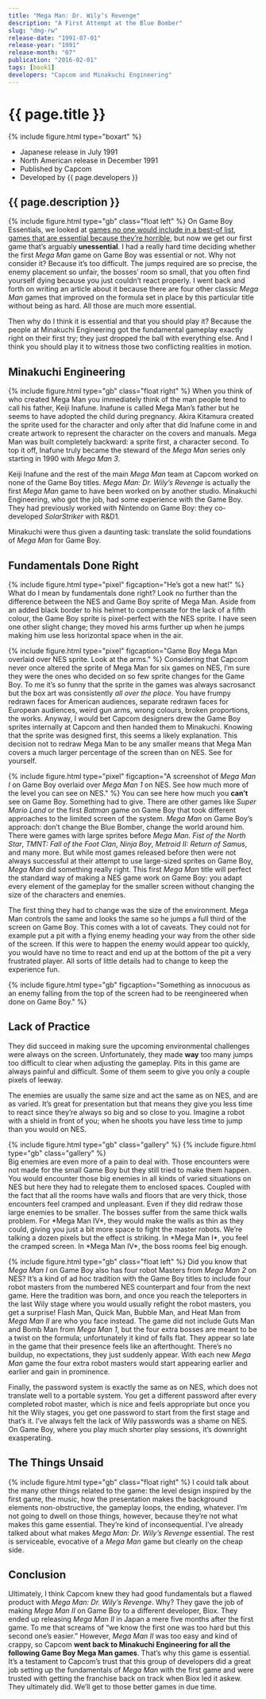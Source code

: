 ```yaml
---
title: "Mega Man: Dr. Wily’s Revenge"
description: "A First Attempt at the Blue Bomber"
slug: "dmg-rw"
release-date: "1991-07-01"
release-year: "1991"
release-month: "07"
publication: "2016-02-01"
tags: [book1]
developers: "Capcom and Minakuchi Engineering"
---
```

# {{ page.title }}
{% include figure.html type="boxart" %}
- Japanese release in July 1991
- North American release in December 1991
- Published by Capcom
- Developed by {{ page.developers }}

## {{ page.description }}

{% include figure.html type="gb" class="float left" %}
On Game Boy Essentials, we looked at [games no one would include in a best-of list](/articles/cgb-auhe), [games that are essential because they’re horrible](/articles/dmg-yt), but now we get our first game that’s arguably **unessential**. I had a really hard time deciding whether the first *Mega Man* game on Game Boy was essential or not. Why not consider it? Because it’s too difficult. The jumps required are so precise, the enemy placement so unfair, the bosses’ room so small, that you often find yourself dying because you just couldn’t react properly. I went back and forth on writing an article about it because there are four other classic *Mega Man* games that improved on the formula set in place by this particular title without being as hard. All those are much more essential.

Then why do I think it is essential and that you should play it? Because the people at Minakuchi Engineering got the fundamental gameplay exactly right on their first try; they just dropped the ball with everything else. And I think you should play it to witness those two conflicting realities in motion.

## Minakuchi Engineering

{% include figure.html type="gb" class="float right" %}
When you think of who created Mega Man you immediately think of the man people tend to call his father, Keiji Inafune. Inafune is called Mega Man’s father but he seems to have adopted the child during pregnancy. Akira Kitamura created the sprite used for the character and only after that did Inafune come in and create artwork to represent the character on the covers and manuals. Mega Man was built completely backward: a sprite first, a character second. To top it off, Inafune truly became the steward of the *Mega Man* series only starting in 1990 with *Mega Man 3*.

Keiji Inafune and the rest of the main *Mega Man* team at Capcom worked on none of the Game Boy titles. *Mega Man: Dr. Wily’s Revenge* is actually the first *Mega Man* game to have been worked on by another studio. Minakuchi Engineering, who got the job, had some experience with the Game Boy. They had previously worked with Nintendo on Game Boy: they co-developed *SolarStriker* with R&D1.

Minakuchi were thus given a daunting task: translate the solid foundations of *Mega Man* for Game Boy.

## Fundamentals Done Right

{% include figure.html type="pixel" figcaption="He’s got a new hat!" %}
What do I mean by fundamentals done right? Look no further than the difference between the NES and Game Boy sprite of Mega Man. Aside from an added black border to his helmet to compensate for the lack of a fifth colour, the Game Boy sprite is pixel-perfect with the NES sprite. I have seen one other slight change; they moved his arms further up when he jumps making him use less horizontal space when in the air.

{% include figure.html type="pixel" figcaption="Game Boy Mega Man overlaid over NES sprite. Look at the arms." %}
Considering that Capcom never once altered the sprite of Mega Man for six games on NES, I’m sure they were the ones who decided on so few sprite changes for the Game Boy. To me it’s so funny that the sprite in the games was always sacrosanct but the box art was consistently *all over the place*. You have frumpy redrawn faces for American audiences, separate redrawn faces for European audiences, weird gun arms, wrong colours, broken proportions, the works. Anyway, I would bet Capcom designers drew the Game Boy sprites internally at Capcom and then handed them to Minakuchi. Knowing that the sprite was designed first, this seems a likely explanation. This decision not to redraw Mega Man to be any smaller means that Mega Man covers a much larger percentage of the screen than on NES. See for yourself.

{% include figure.html type="pixel" figcaption="A screenshot of *Mega Man I* on Game Boy overlaid over *Mega Man 1* on NES. See how much more of the level you can see on NES." %}
You can see here how much you **can’t** see on Game Boy. Something had to give. There are other games like *Super Mario Land* or the first *Batman* game on Game Boy that took different approaches to the limited screen of the system. *Mega Man* on Game Boy’s approach: don’t change the Blue Bomber, change the world around him. There were games with large sprites before *Mega Man*. *Fist of the North Star*, *TMNT: Fall of the Foot Clan*, *Ninja Boy*, *Metroid II: Return of Samus*, and many more. But while most games released before then were not always successful at their attempt to use large-sized sprites on Game Boy, *Mega Man* did something really right. This first *Mega Man* title will perfect the standard way of making a NES game work on Game Boy: you adapt every element of the gameplay for the smaller screen without changing the size of the characters and enemies.

The first thing they had to change was the size of the environment. Mega Man controls the same and looks the same so he jumps a full third of the screen on Game Boy. This comes with a lot of caveats. They could not for example put a pit with a flying enemy heading your way from the other side of the screen. If this were to happen the enemy would appear too quickly, you would have no time to react and end up at the bottom of the pit a very frustrated player. All sorts of little details had to change to keep the experience fun.

{% include figure.html type="gb" figcaption="Something as innocuous as an enemy falling from the top of the screen had to be reengineered when done on Game Boy." %}

## Lack of Practice

They did succeed in making sure the upcoming environmental challenges were always on the screen. Unfortunately, they made **way** too many jumps too difficult to clear when adjusting the gameplay. Pits in this game are always painful and difficult. Some of them seem to give you only a couple pixels of leeway.

The enemies are usually the same size and act the same as on NES, and are as varied. It’s great for presentation but that means they give you less time to react since they’re always so big and so close to you. Imagine a robot with a shield in front of you; when he shoots you have less time to jump than you would on NES.

<div class="gallery">
{% include figure.html type="gb" class="gallery" %}
{% include figure.html type="gb" class="gallery" %}
</div>
Big enemies are even more of a pain to deal with. Those encounters were not made for the small Game Boy but they still tried to make them happen. You would encounter those big enemies in all kinds of varied situations on NES but here they had to relegate them to enclosed spaces. Coupled with the fact that all the rooms have walls and floors that are very thick, those encounters feel cramped and unpleasant. Even if they did redraw those large enemies to be smaller. The bosses suffer from the same thick walls problem. For *Mega Man IV*, they would make the walls as thin as they could, giving you just a bit more space to fight the master robots. We’re talking a dozen pixels but the effect is striking. In *Mega Man I*, you feel the cramped screen. In *Mega Man IV*, the boss rooms feel big enough.

{% include figure.html type="gb" class="float left" %}
Did you know that *Mega Man I* on Game Boy also has four robot Masters from *Mega Man 2* on NES? It’s a kind of ad hoc tradition with the Game Boy titles to include four robot masters from the numbered NES counterpart and four from the next game. Here the tradition was born, and once you reach the teleporters in the last Wily stage where you would usually refight the robot masters, you get a surprise! Flash Man, Quick Man, Bubble Man, and Heat Man from *Mega Man II* are who you face instead. The game did not include Guts Man and Bomb Man from *Mega Man 1*, but the four extra bosses are meant to be a twist on the formula; unfortunately it kind of falls flat. They appear so late in the game that their presence feels like an afterthought. There’s no buildup, no expectations, they just suddenly appear. With each new *Mega Man* game the four extra robot masters would start appearing earlier and earlier and gain in prominence.

Finally, the password system is exactly the same as on NES, which does not translate well to a portable system. You get a different password after every completed robot master, which is nice and feels appropriate but once you hit the Wily stages, you get one password to start from the first stage and that’s it. I’ve always felt the lack of Wily passwords was a shame on NES. On Game Boy, where you play much shorter play sessions, it’s downright exasperating.

## The Things Unsaid

{% include figure.html type="gb" class="float right" %}
I could talk about the many other things related to the game: the level design inspired by the first game, the music, how the presentation makes the background elements non-obstructive, the gameplay loops, the ending, whatever. I’m not going to dwell on those things, however, because they’re not what makes this game essential. They’re kind of inconsequential. I’ve already talked about what makes *Mega Man: Dr. Wily’s Revenge* essential. The rest is serviceable, evocative of a *Mega Man* game but clearly on the cheap side.

## Conclusion

Ultimately, I think Capcom knew they had good fundamentals but a flawed product with *Mega Man: Dr. Wily’s Revenge*. Why? They gave the job of making *Mega Man II* on Game Boy to a different developer, Biox. They ended up releasing *Mega Man II* in Japan a mere five months after the first game. To me that screams of “we know the first one was too hard but this second one’s easier.” However, *Mega Man II* was too easy and kind of crappy, so Capcom **went back to Minakuchi Engineering for all the following Game Boy Mega Man games**. That’s why this game is essential. It’s a testament to Capcom’s trust that this group of developers did a great job setting up the fundamentals of *Mega Man* with the first game and were trusted with getting the franchise back on track when Biox led it askew. They ultimately did. We’ll get to those better games in due time.